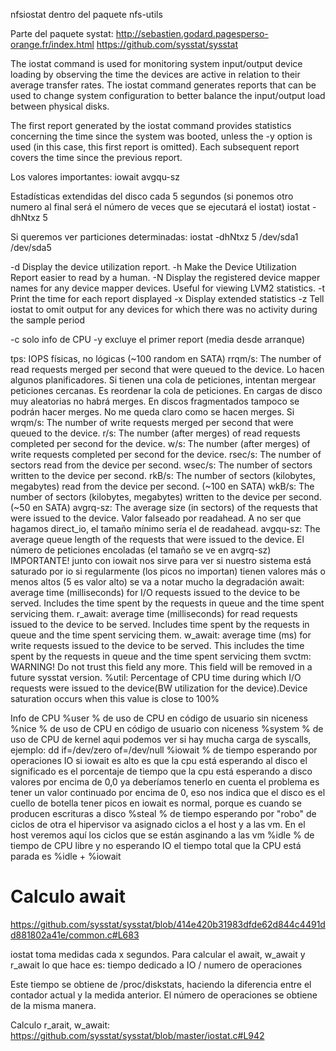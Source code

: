 nfsiostat dentro del paquete nfs-utils

Parte del paquete systat: http://sebastien.godard.pagesperso-orange.fr/index.html
https://github.com/sysstat/sysstat


The iostat command is used for monitoring system input/output device loading by observing the time the devices are active in relation to their average transfer rates. The  iostat  command  generates  reports that can be used to change system configuration to better balance the input/output load between physical disks.

The first report generated by the iostat command provides statistics concerning the time since the system was booted, unless the -y option is  used  (in  this case, this first report is omitted). Each subsequent report covers the time since the previous report.

Los valores importantes:
  iowait
  avgqu-sz


Estadísticas extendidas del disco cada 5 segundos (si ponemos otro numero al final será el número de veces que se ejecutará el iostat)
iostat -dhNtxz 5

Si queremos ver particiones determinadas: iostat -dhNtxz 5 /dev/sda1 /dev/sda5

  -d Display the device utilization report.
  -h Make the Device Utilization Report easier to read by a human.
  -N Display the registered device mapper names for any device mapper devices.  Useful for viewing LVM2 statistics.
  -t Print the time for each report displayed
  -x Display extended statistics
  -z Tell iostat to omit output for any devices for which there was no activity during the sample period

  -c solo info de CPU
  -y excluye el primer report (media desde arranque)

tps: IOPS físicas, no lógicas (~100 random en SATA)
rrqm/s: The number of read requests merged per second that were queued to the device.
	Lo hacen algunos planificadores. Si tienen una cola de peticiones, intentan mergear peticiones cercanas. Es reordenar la cola de peticiones.
	En cargas de disco muy aleatorias no habrá merges. En discos fragmentados tampoco se podrán hacer merges.
	No me queda claro como se hacen merges. Si 
wrqm/s: The number of write requests merged per second that were queued to the device.
r/s: The number (after merges) of read requests completed per second for the device.
w/s: The number (after merges) of write requests completed per second for the device.
rsec/s: The number of sectors read from the device per second.
wsec/s: The number of sectors written to the device per second.
rkB/s: The number of sectors (kilobytes, megabytes) read from the device per second. (~100 en SATA)
wkB/s: The number of sectors (kilobytes, megabytes) written to the device per second. (~50 en SATA)
avgrq-sz: The average size (in sectors) of the requests that were issued to the device.
	  Valor falseado por readahead. A no ser que hagamos direct_io, el tamaño mínimo sería el de readahead.
avgqu-sz: The average queue length of the requests that were issued to the device.
	  El número de peticiones encoladas (el tamaño se ve en avgrq-sz)
	  IMPORTANTE! junto con iowait nos sirve para ver si nuestro sistema está saturado por io
	  si regularmente (los picos no importan) tienen valores más o menos altos (5 es valor alto)
	  se va a notar mucho la degradación
await: average time (milliseconds) for I/O requests issued to the device to be served. Includes the time spent by the requests in queue and the time spent servicing them.
r_await: average time (milliseconds) for read requests issued to the device to be served. Includes time spent by the requests in queue and the time spent servicing them.
w_await: average  time (ms) for write requests issued to the device to be served. This includes the time spent by the requests in queue and the time spent servicing them
svctm: WARNING! Do not trust this  field  any  more. This field will be removed in a future sysstat version.
%util: Percentage of CPU time during which I/O requests were issued to the device(BW utilization for the device).Device saturation occurs when this value is close to 100%

Info de CPU
  %user		% de uso de CPU en código de usuario sin niceness
  %nice		% de uso de CPU en código de usuario con niceness
  %system	% de uso de CPU de kernel 
  			aqui podemos ver si hay mucha carga de syscalls, ejemplo: dd if=/dev/zero of=/dev/null
  %iowait	% de tiempo esperando por operaciones IO
  			si iowait es alto es que la cpu está esperando al disco
			el significado es el porcentaje de tiempo que la cpu está esperando a disco
			valores por encima de 0,0 ya deberíamos tenerlo en cuenta
			el problema es tener un valor continuado por encima de 0, eso nos indica que el disco es el cuello de botella
			tener picos en iowait es normal, porque es cuando se producen escrituras a disco
  %steal	% de tiempo esperando por "robo" de ciclos de otra
  			el hipervisor va asignado ciclos a el host y a las vm. En el host veremos aquí los ciclos que se están asginando a las vm
  %idle		% de tiempo de CPU libre y no esperando IO
  			el tiempo total que la CPU está parada es %idle + %iowait




# Calculo await
https://github.com/sysstat/sysstat/blob/414e420b31983dfde62d844c4491dd881802a41e/common.c#L683

iostat toma medidas cada x segundos.
Para calcular el await, w_await y r_await lo que hace es:
tiempo dedicado a IO / numero de operaciones

Este tiempo se obtiene de /proc/diskstats, haciendo la diferencia entre el contador actual y la medida anterior.
El número de operaciones se obtiene de la misma manera.


Calculo r_arait, w_await:
https://github.com/sysstat/sysstat/blob/master/iostat.c#L942
